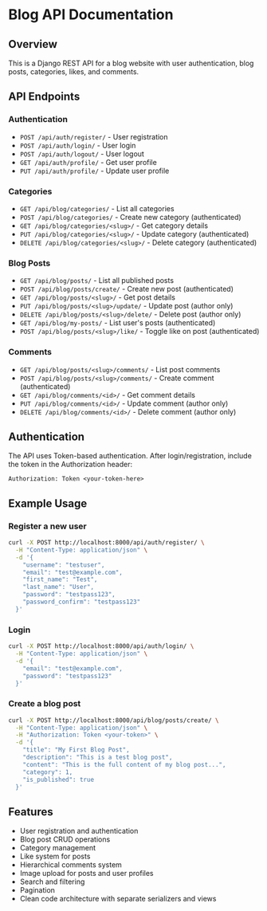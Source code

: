 # Blog API Documentation

## Overview
This is a Django REST API for a blog website with user authentication, blog posts, categories, likes, and comments.

## API Endpoints

### Authentication
- `POST /api/auth/register/` - User registration
- `POST /api/auth/login/` - User login  
- `POST /api/auth/logout/` - User logout
- `GET /api/auth/profile/` - Get user profile
- `PUT /api/auth/profile/` - Update user profile

### Categories
- `GET /api/blog/categories/` - List all categories
- `POST /api/blog/categories/` - Create new category (authenticated)
- `GET /api/blog/categories/<slug>/` - Get category details
- `PUT /api/blog/categories/<slug>/` - Update category (authenticated)
- `DELETE /api/blog/categories/<slug>/` - Delete category (authenticated)

### Blog Posts
- `GET /api/blog/posts/` - List all published posts
- `POST /api/blog/posts/create/` - Create new post (authenticated)
- `GET /api/blog/posts/<slug>/` - Get post details
- `PUT /api/blog/posts/<slug>/update/` - Update post (author only)
- `DELETE /api/blog/posts/<slug>/delete/` - Delete post (author only)
- `GET /api/blog/my-posts/` - List user's posts (authenticated)
- `POST /api/blog/posts/<slug>/like/` - Toggle like on post (authenticated)

### Comments
- `GET /api/blog/posts/<slug>/comments/` - List post comments
- `POST /api/blog/posts/<slug>/comments/` - Create comment (authenticated)
- `GET /api/blog/comments/<id>/` - Get comment details
- `PUT /api/blog/comments/<id>/` - Update comment (author only)
- `DELETE /api/blog/comments/<id>/` - Delete comment (author only)

## Authentication
The API uses Token-based authentication. After login/registration, include the token in the Authorization header:
```
Authorization: Token <your-token-here>
```

## Example Usage

### Register a new user
```bash
curl -X POST http://localhost:8000/api/auth/register/ \
  -H "Content-Type: application/json" \
  -d '{
    "username": "testuser",
    "email": "test@example.com",
    "first_name": "Test",
    "last_name": "User",
    "password": "testpass123",
    "password_confirm": "testpass123"
  }'
```

### Login
```bash
curl -X POST http://localhost:8000/api/auth/login/ \
  -H "Content-Type: application/json" \
  -d '{
    "email": "test@example.com",
    "password": "testpass123"
  }'
```

### Create a blog post
```bash
curl -X POST http://localhost:8000/api/blog/posts/create/ \
  -H "Content-Type: application/json" \
  -H "Authorization: Token <your-token>" \
  -d '{
    "title": "My First Blog Post",
    "description": "This is a test blog post",
    "content": "This is the full content of my blog post...",
    "category": 1,
    "is_published": true
  }'
```

## Features
- User registration and authentication
- Blog post CRUD operations
- Category management
- Like system for posts
- Hierarchical comments system
- Image upload for posts and user profiles
- Search and filtering
- Pagination
- Clean code architecture with separate serializers and views
